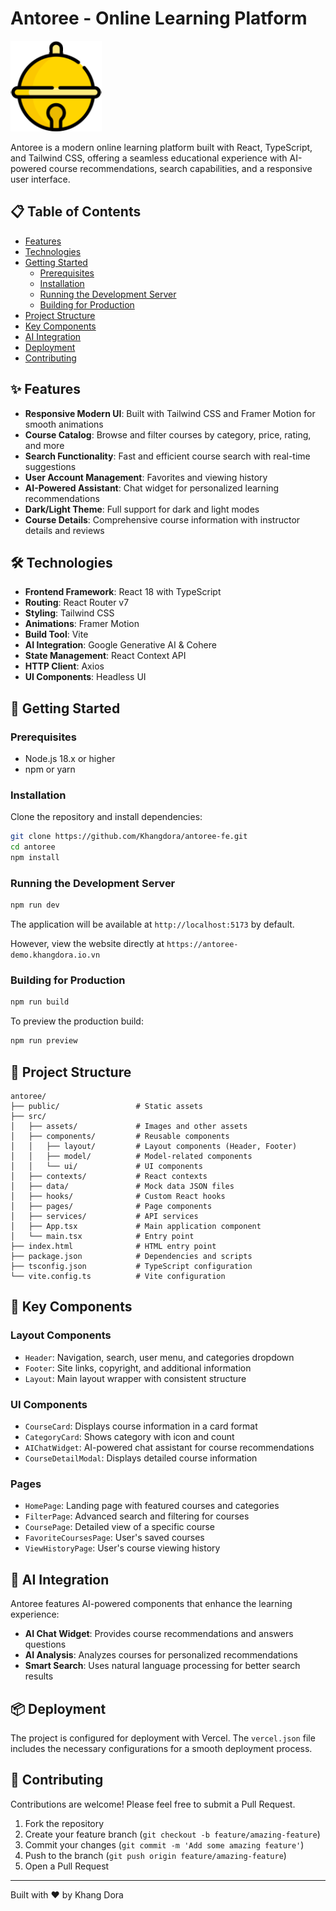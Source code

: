 # Antoree - Online Learning Platform

![Antoree Logo](/public/ico.png)

Antoree is a modern online learning platform built with React, TypeScript, and Tailwind CSS, offering a seamless educational experience with AI-powered course recommendations, search capabilities, and a responsive user interface.

## 📋 Table of Contents

- [Features](#features)
- [Technologies](#technologies)
- [Getting Started](#getting-started)
  - [Prerequisites](#prerequisites)
  - [Installation](#installation)
  - [Running the Development Server](#running-the-development-server)
  - [Building for Production](#building-for-production)
- [Project Structure](#project-structure)
- [Key Components](#key-components)
- [AI Integration](#ai-integration)
- [Deployment](#deployment)
- [Contributing](#contributing)

## ✨ Features

- **Responsive Modern UI**: Built with Tailwind CSS and Framer Motion for smooth animations
- **Course Catalog**: Browse and filter courses by category, price, rating, and more
- **Search Functionality**: Fast and efficient course search with real-time suggestions
- **User Account Management**: Favorites and viewing history
- **AI-Powered Assistant**: Chat widget for personalized learning recommendations
- **Dark/Light Theme**: Full support for dark and light modes
- **Course Details**: Comprehensive course information with instructor details and reviews

## 🛠 Technologies

- **Frontend Framework**: React 18 with TypeScript
- **Routing**: React Router v7
- **Styling**: Tailwind CSS
- **Animations**: Framer Motion
- **Build Tool**: Vite
- **AI Integration**: Google Generative AI & Cohere
- **State Management**: React Context API
- **HTTP Client**: Axios
- **UI Components**: Headless UI

## 🚀 Getting Started

### Prerequisites

- Node.js 18.x or higher
- npm or yarn

### Installation

Clone the repository and install dependencies:

```bash
git clone https://github.com/Khangdora/antoree-fe.git
cd antoree
npm install
```

### Running the Development Server

```bash
npm run dev
```

The application will be available at `http://localhost:5173` by default.

However, view the website directly at `https://antoree-demo.khangdora.io.vn`

### Building for Production

```bash
npm run build
```

To preview the production build:

```bash
npm run preview
```

## 📁 Project Structure

```
antoree/
├── public/                 # Static assets
├── src/
│   ├── assets/             # Images and other assets
│   ├── components/         # Reusable components
│   │   ├── layout/         # Layout components (Header, Footer)
│   │   ├── model/          # Model-related components
│   │   └── ui/             # UI components
│   ├── contexts/           # React contexts
│   ├── data/               # Mock data JSON files
│   ├── hooks/              # Custom React hooks
│   ├── pages/              # Page components
│   ├── services/           # API services
│   ├── App.tsx             # Main application component
│   └── main.tsx            # Entry point
├── index.html              # HTML entry point
├── package.json            # Dependencies and scripts
├── tsconfig.json           # TypeScript configuration
└── vite.config.ts          # Vite configuration
```

## 🧩 Key Components

### Layout Components
- `Header`: Navigation, search, user menu, and categories dropdown
- `Footer`: Site links, copyright, and additional information
- `Layout`: Main layout wrapper with consistent structure

### UI Components
- `CourseCard`: Displays course information in a card format
- `CategoryCard`: Shows category with icon and count
- `AIChatWidget`: AI-powered chat assistant for course recommendations
- `CourseDetailModal`: Displays detailed course information

### Pages
- `HomePage`: Landing page with featured courses and categories
- `FilterPage`: Advanced search and filtering for courses
- `CoursePage`: Detailed view of a specific course
- `FavoriteCoursesPage`: User's saved courses
- `ViewHistoryPage`: User's course viewing history

## 🤖 AI Integration

Antoree features AI-powered components that enhance the learning experience:

- **AI Chat Widget**: Provides course recommendations and answers questions
- **AI Analysis**: Analyzes courses for personalized recommendations
- **Smart Search**: Uses natural language processing for better search results

## 📦 Deployment

The project is configured for deployment with Vercel. The `vercel.json` file includes the necessary configurations for a smooth deployment process.

## 🤝 Contributing

Contributions are welcome! Please feel free to submit a Pull Request.

1. Fork the repository
2. Create your feature branch (`git checkout -b feature/amazing-feature`)
3. Commit your changes (`git commit -m 'Add some amazing feature'`)
4. Push to the branch (`git push origin feature/amazing-feature`)
5. Open a Pull Request

---

Built with ❤️ by Khang Dora